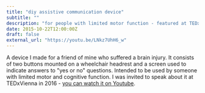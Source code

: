 ```yaml
---
title: "diy assistive communication device"
subtitle: ""
description: "for people with limited motor function - featured at TEDxVienna!"
date: 2015-10-22T12:00:00Z
draft: false
external_url: "https://youtu.be/LNkz7UhH6_w"
---
```


A device I made for a friend of mine who suffered a brain injury. It consists of two buttons mounted on a wheelchair headrest and a screen used to indicate answers to "yes or no" questions. Intended to be used by someone with limited motor and cognitive function. I was invited to speak about it at TEDxVienna in 2016 - [you can watch it on Youtube](https://youtu.be/LNkz7UhH6_w).
